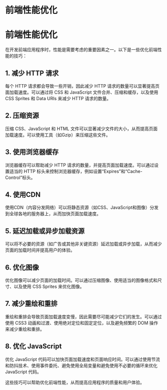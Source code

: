 # 前端性能优化

# 前端性能优化

在开发前端应用程序时，性能是需要考虑的重要因素之一。以下是一些优化前端性能的技巧：

## 1. 减少 HTTP 请求

每个 HTTP 请求都会导致一些开销，因此减少 HTTP 请求的数量可以显著提高页面加载速度。可以通过将 CSS 和 JavaScript 文件合并、压缩和缓存，以及使用 CSS Sprites 和 Data URIs 来减少 HTTP 请求的数量。

## 2. 压缩资源

压缩 CSS、JavaScript 和 HTML 文件可以显著减少文件的大小，从而提高页面加载速度。可以使用工具（如Gzip）来压缩这些文件。

## 3. 使用浏览器缓存

浏览器缓存可以帮助减少 HTTP 请求的数量，并提高页面加载速度。可以通过设置适当的 HTTP 标头来控制浏览器缓存，例如设置“Expires”和“Cache-Control”标头。

## 4. 使用CDN

使用CDN（内容分发网络）可以将静态资源（如CSS、JavaScript和图像）分发到全球各地的服务器上，从而加快页面加载速度。

## 5. 延迟加载或异步加载资源

可以将不必要的资源（如广告或其他非关键资源）延迟加载或异步加载，从而减少页面的加载时间并提高用户的体验。

## 6. 优化图像

优化图像可以减少页面的加载时间。可以通过压缩图像、使用适当的图像格式和尺寸、以及使用 CSS Sprites 来优化图像。

## 7. 减少重绘和重排

重绘和重排会导致页面加载速度变慢，因此需要尽可能减少它们的发生。可以通过使用 CSS3 动画和过渡、使用绝对定位和固定定位，以及避免频繁的 DOM 操作来减少重绘和重排。

## 8. 优化 JavaScript

优化 JavaScript 代码可以加快页面加载速度和页面响应时间。可以通过使用节流和防抖技术、使用事件委托、避免使用全局变量和避免使用不必要的循环来优化 JavaScript 代码。

这些技巧可以帮助优化前端性能，从而提高应用程序的质量和用户体验。